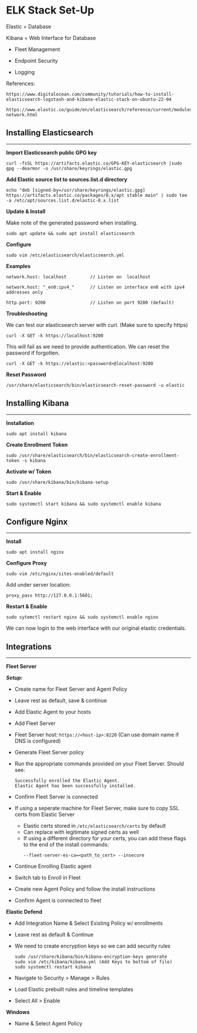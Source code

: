 # ELK Stack Set-Up

Elastic = Database

Kibana = Web Interface for Database

- Fleet Management

- Endpoint Security

- Logging


References:

```
https://www.digitalocean.com/community/tutorials/how-to-install-elasticsearch-logstash-and-kibana-elastic-stack-on-ubuntu-22-04

https://www.elastic.co/guide/en/elasticsearch/reference/current/modules-network.html
```

## Installing Elasticsearch
_____

__Import Elasticsearch public GPG key__

```
curl -fsSL https://artifacts.elastic.co/GPG-KEY-elasticsearch |sudo gpg --dearmor -o /usr/share/keyrings/elastic.gpg
```

__Add Elastic source list to sources.list.d directory__

```
echo "deb [signed-by=/usr/share/keyrings/elastic.gpg] https://artifacts.elastic.co/packages/8.x/apt stable main" | sudo tee -a /etc/apt/sources.list.d/elastic-8.x.list
```

__Update & Install__

Make note of the generated password when installing.

```
sudo apt update && sudo apt install elasticsearch
```

__Configure__

```
sudo vim /etc/elasticsearch/elasticsearch.yml
```

__Examples__
```
network.host: localhost         // Listen on  localhost

network.host: "_en0:ipv4_"      // Listen on interface en0 with ipv4 addresses only

http.port: 9200                 // Listen on port 9200 (default)
```


__Troubleshooting__

We can test our elasticsearch server with curl. (Make sure to specify https)

```
curl -X GET -k https://localhost:9200
```

This will fail as we need to provide authentication. We can reset the password if forgotten.

```
curl -X GET -k https://elastic:<password>@localhost:9200
```

__Reset Password__

```
/usr/share/elasticsearch/bin/elasticsearch-reset-password -u elastic
```

## Installing Kibana
___

__Installation__

```
sudo apt install kibana
```

__Create Enrollment Token__

```
sudo /usr/share/elasticsearch/bin/elasticsearch-create-enrollment-token -s kibana
```

__Activate w/ Token__

```
sudo /usr/share/kibana/bin/kibana-setup
```

__Start & Enable__

```
sudo systemctl start kibana && sudo systemctl enable kibana
```

## Configure Nginx
___

__Install__

```
sudo apt install nginx
```

__Configure Proxy__

```
sudo vim /etc/nginx/sites-enabled/default
```

Add under server location:

```
proxy_pass http://127.0.0.1:5601;
```

__Restart & Enable__

```
sudo sytemctl restart nginx && sudo systemctl enable nginx
```

We can now login to the web interface with our original elastic credentials.

## Integrations
___

__Fleet Server__

*__Setup:__*

- Create name for Fleet Server and Agent Policy

- Leave rest as default, save & continue

- Add Elastic Agent to your hosts

- Add Fleet Server

- Fleet Server host: `https://<host-ip>:8220`     (Can use domain name if DNS is configured)

- Generate Fleet Server policy

- Run the appropriate commands provided on your Fleet Server. Should see:

    ```
    Successfully enrolled the Elastic Agent.
    Elastic Agent has been successfully installed.
    ```

- Confirm Fleet Server is connected

- If using a seperate machine for Fleet Server, make sure to copy SSL certs from Elastic Server

    - Elastic certs stored in `/etc/elasticsearch/certs` by default
    - Can replace with legitimate signed certs as well
    - If using a different directory for your certs, you can add these flags to the end of the install commands:
        ```
        --fleet-server-es-ca=<path_to_cert> --insecure
        ```
    

- Continue Enrolling Elastic agent

- Switch tab to Enroll in Fleet

- Create new Agent Policy and follow the install instructions

- Confirm Agent is connected to fleet

__Elastic Defend__

- Add Integration Name & Select Existing Policy w/ enrollments

- Leave rest as default & Continue

- We need to create encryption keys so we can add security rules
    ```
    sudo /usr/share/kibana/bin/kibana-encryption-keys generate
    sudo vim /etc/kibana/kibana.yml (Add Keys to bottom of file)
    sudo systemctl restart kibana
    ```

- Navigate to Security > Manage > Rules

- Load Elastic prebuilt rules and timeline templates

- Select All > Enable

__Windows__

- Name & Select Agent Policy
